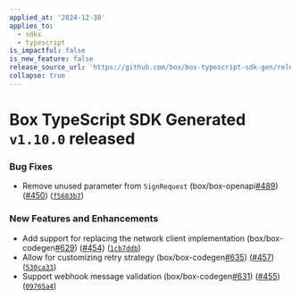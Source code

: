 ```yaml
---
applied_at: '2024-12-30'
applies_to:
  - sdks
  - typescript
is_impactful: false
is_new_feature: false
release_source_url: 'https://github.com/box/box-typescript-sdk-gen/releases/tag/v1.10.0'
collapse: true
---
```


# Box TypeScript SDK Generated `v1.10.0` released

### Bug Fixes

* Remove unused parameter from `SignRequest` (box/box-openapi[#489][1]) ([#450][2]) ([`f5683b7`][3])

### New Features and Enhancements

* Add support for replacing the network client implementation (box/box-codegen[#629][4]) ([#454][5]) ([`1cb7ddb`][6])
* Allow for customizing retry strategy (box/box-codegen[#635][7]) ([#457][8]) ([`530ca33`][9])
* Support webhook message validation (box/box-codegen[#631][10]) ([#455][11]) ([`09765a4`][12])

[1]: https://github.com/box/box-typescript-sdk-gen/issues/489

[2]: https://github.com/box/box-typescript-sdk-gen/issues/450

[3]: https://github.com/box/box-typescript-sdk-gen/commit/f5683b703625dd8d504ca52100f692cb8440a474

[4]: https://github.com/box/box-typescript-sdk-gen/issues/629

[5]: https://github.com/box/box-typescript-sdk-gen/issues/454

[6]: https://github.com/box/box-typescript-sdk-gen/commit/1cb7ddb3ada79cebc27fbfce9df90cd8ebad353c

[7]: https://github.com/box/box-typescript-sdk-gen/issues/635

[8]: https://github.com/box/box-typescript-sdk-gen/issues/457

[9]: https://github.com/box/box-typescript-sdk-gen/commit/530ca33ff3635581bd8ee91a82bc9f000b18812b

[10]: https://github.com/box/box-typescript-sdk-gen/issues/631

[11]: https://github.com/box/box-typescript-sdk-gen/issues/455

[12]: https://github.com/box/box-typescript-sdk-gen/commit/09765a42fe25f15095bd1bd0d1377f2da222c9e4

